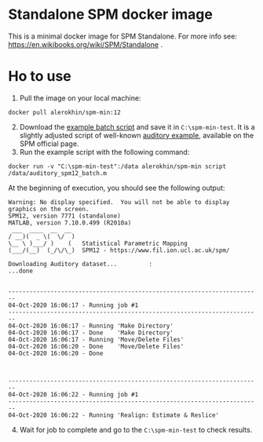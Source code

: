 # Standalone SPM docker image
This is a minimal docker image for SPM Standalone. For more info see: https://en.wikibooks.org/wiki/SPM/Standalone .

# Ho to use
1. Pull the image on your local machine:
```
docker pull alerokhin/spm-min:12
```
2. Download the [example batch script](https://raw.githubusercontent.com/commandercool/spm-min/main/auditory_spm12_batch.m) and save it in `C:\spm-min-test`.
It is a slightly adjusted script of well-known [auditory example](https://www.fil.ion.ucl.ac.uk/spm/data/auditory/), available on the SPM official page.
3. Run the example script with the following command:
```
docker run -v "C:\spm-min-test":/data alerokhin/spm-min script /data/auditory_spm12_batch.m
```
At the beginning of execution, you should see the following output:
```
Warning: No display specified.  You will not be able to display graphics on the screen.
SPM12, version 7771 (standalone)
MATLAB, version 7.10.0.499 (R2010a)
 ___  ____  __  __
/ __)(  _ \(  \/  )
\__ \ )___/ )    (   Statistical Parametric Mapping
(___/(__)  (_/\/\_)  SPM12 - https://www.fil.ion.ucl.ac.uk/spm/

Downloading Auditory dataset...         :                        ...done


------------------------------------------------------------------------
04-Oct-2020 16:06:17 - Running job #1
------------------------------------------------------------------------
04-Oct-2020 16:06:17 - Running 'Make Directory'
04-Oct-2020 16:06:17 - Done    'Make Directory'
04-Oct-2020 16:06:17 - Running 'Move/Delete Files'
04-Oct-2020 16:06:20 - Done    'Move/Delete Files'
04-Oct-2020 16:06:20 - Done



------------------------------------------------------------------------
04-Oct-2020 16:06:22 - Running job #1
------------------------------------------------------------------------
04-Oct-2020 16:06:22 - Running 'Realign: Estimate & Reslice'
```
4. Wait for job to complete and go to the `C:\spm-min-test` to check results.
